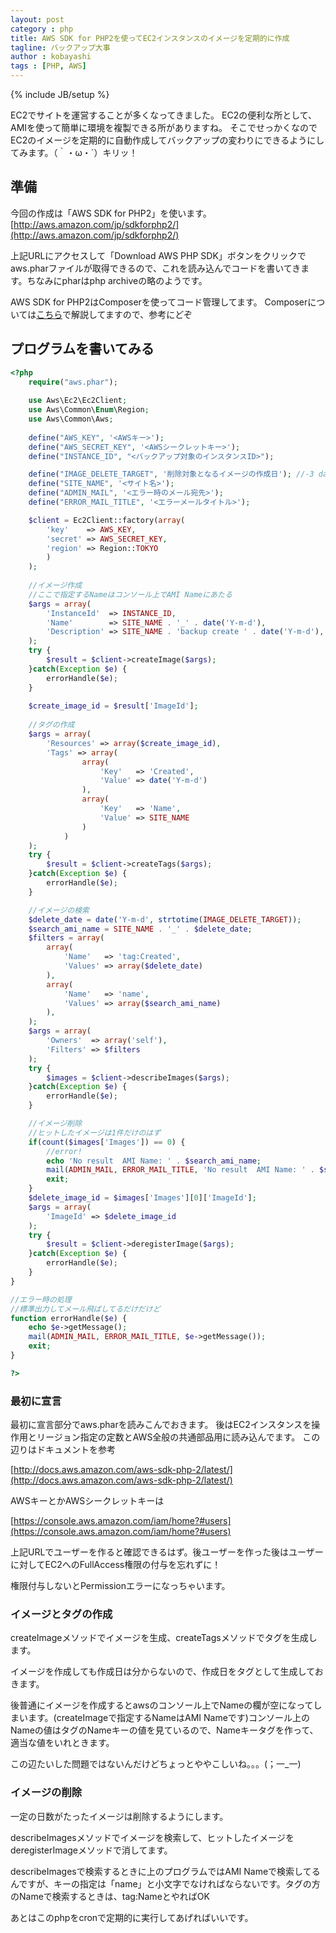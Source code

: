 ```yaml
---
layout: post
category : php
title: AWS SDK for PHP2を使ってEC2インスタンスのイメージを定期的に作成
tagline: バックアップ大事
author : kobayashi
tags : [PHP, AWS]
---
```

{% include JB/setup %}

EC2でサイトを運営することが多くなってきました。
EC2の便利な所として、AMIを使って簡単に環境を複製できる所がありますね。
そこでせっかくなのでEC2のイメージを定期的に自動作成してバックアップの変わりにできるようにしてみます。（｀・ω・´）キリッ！


## 準備
今回の作成は「AWS SDK for PHP2」を使います。
[http://aws.amazon.com/jp/sdkforphp2/](http://aws.amazon.com/jp/sdkforphp2/)

上記URLにアクセスして「Download AWS PHP SDK」ボタンをクリックでaws.pharファイルが取得できるので、これを読み込んでコードを書いてきます。ちなみにpharはphp archiveの略のようです。

AWS SDK for PHP2はComposerを使ってコード管理してます。
Composerについては[こちら](http://tech.basicinc.jp/php/2013/08/18/php_composer/)で解説してますので、参考にどぞ

## プログラムを書いてみる
```php
<?php
	require("aws.phar");
	
	use Aws\Ec2\Ec2Client;
	use Aws\Common\Enum\Region;
	use Aws\Common\Aws;	
	
	define("AWS_KEY", '<AWSキー>');
	define("AWS_SECRET_KEY", '<AWSシークレットキー>');
	define("INSTANCE_ID", "<バックアップ対象のインスタンスID>");

	define("IMAGE_DELETE_TARGET", '削除対象となるイメージの作成日'); //-3 day みたいな感じで指定
	define("SITE_NAME", '<サイト名>');
	define("ADMIN_MAIL", '<エラー時のメール宛先>');
	define("ERROR_MAIL_TITLE", '<エラーメールタイトル>');

	$client = Ec2Client::factory(array(
		'key'    => AWS_KEY,
		'secret' => AWS_SECRET_KEY,
		'region' => Region::TOKYO
		)
	);
	
	//イメージ作成
	//ここで指定するNameはコンソール上でAMI Nameにあたる
	$args = array(
		'InstanceId'  => INSTANCE_ID,
		'Name'        => SITE_NAME . '_' . date('Y-m-d'),
		'Description' => SITE_NAME . 'backup create ' . date('Y-m-d'), 
	);
	try {
		$result = $client->createImage($args);
	}catch(Exception $e) {
		errorHandle($e);
	}
	
	$create_image_id = $result['ImageId'];
	
	//タグの作成
	$args = array(
		'Resources' => array($create_image_id),
		'Tags' => array(
				array(
					'Key'   => 'Created',
					'Value' => date('Y-m-d')
				),
				array(
					'Key'   => 'Name',
					'Value' => SITE_NAME
				)
			)
	);
	try {
		$result = $client->createTags($args);	
	}catch(Exception $e) {
		errorHandle($e);
	}

	//イメージの検索
	$delete_date = date('Y-m-d', strtotime(IMAGE_DELETE_TARGET));
	$search_ami_name = SITE_NAME . '_' . $delete_date;
	$filters = array(
		array(
			'Name'   => 'tag:Created',
			'Values' => array($delete_date)
		),
		array(
			'Name'   => 'name',
			'Values' => array($search_ami_name)
		),
	);
	$args = array(
		'Owners'  => array('self'),
		'Filters' => $filters 
	);
	try {
		$images = $client->describeImages($args);
	}catch(Exception $e) {
		errorHandle($e);
	}

	//イメージ削除
	//ヒットしたイメージは1件だけのはず
	if(count($images['Images']) == 0) {
		//error!
		echo 'No result  AMI Name: ' . $search_ami_name;
		mail(ADMIN_MAIL, ERROR_MAIL_TITLE, 'No result  AMI Name: ' . $search_ami_name);
		exit;
	}
	$delete_image_id = $images['Images'][0]['ImageId'];
	$args = array(
		'ImageId' => $delete_image_id
	);
	try {
		$result = $client->deregisterImage($args);
	}catch(Exception $e) {
		errorHandle($e);
	}
}

//エラー時の処理
//標準出力してメール飛ばしてるだけだけど
function errorHandle($e) {
	echo $e->getMessage();
	mail(ADMIN_MAIL, ERROR_MAIL_TITLE, $e->getMessage());
	exit;
}

?>
```

### 最初に宣言

最初に宣言部分でaws.pharを読みこんでおきます。
後はEC2インスタンスを操作用とリージョン指定の定数とAWS全般の共通部品用に読み込んでます。
この辺りはドキュメントを参考

[http://docs.aws.amazon.com/aws-sdk-php-2/latest/](http://docs.aws.amazon.com/aws-sdk-php-2/latest/)

AWSキーとかAWSシークレットキーは

[https://console.aws.amazon.com/iam/home?#users](https://console.aws.amazon.com/iam/home?#users)

上記URLでユーザーを作ると確認できるはず。後ユーザーを作った後はユーザーに対してEC2へのFullAccess権限の付与を忘れずに！

権限付与しないとPermissionエラーになっちゃいます。

### イメージとタグの作成
createImageメソッドでイメージを生成、createTagsメソッドでタグを生成します。

イメージを作成しても作成日は分からないので、作成日をタグとして生成しておきます。

後普通にイメージを作成するとawsのコンソール上でNameの欄が空になってしまいます。(createImageで指定するNameはAMI Nameです)コンソール上のNameの値はタグのNameキーの値を見ているので、Nameキータグを作って、適当な値をいれときます。

この辺たいした問題ではないんだけどちょっとややこしいね。。。(；一_一)

### イメージの削除
一定の日数がたったイメージは削除するようにします。

describeImagesメソッドでイメージを検索して、ヒットしたイメージをderegisterImageメソッドで消してます。

describeImagesで検索するときに上のプログラムではAMI Nameで検索してるんですが、キーの指定は「name」と小文字でなければならないです。タグの方のNameで検索するときは、tag:NameとやればOK

あとはこのphpをcronで定期的に実行してあげればいいです。
